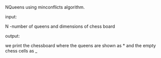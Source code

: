 NQueens using minconflicts algorithm.

input: 

N -number of queens and dimensions of chess board

output:

we print the chessboard where the queens are shown as * and the empty chess cells as _
